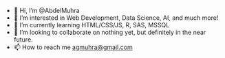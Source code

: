 - 👋 Hi, I’m @AbdelMuhra
- 👀 I’m interested in Web Development, Data Science, AI, and much more!
- 🌱 I’m currently learning HTML/CSS/JS, R, SAS, MSSQL
- 💞️ I’m looking to collaborate on nothing yet, but definitely in the near future. 
- 📫 How to reach me agmuhra@gmail.com

<!---
AbdelMuhra/AbdelMuhra is a ✨ special ✨ repository because its `README.md` (this file) appears on your GitHub profile.
You can click the Preview link to take a look at your changes.
--->
